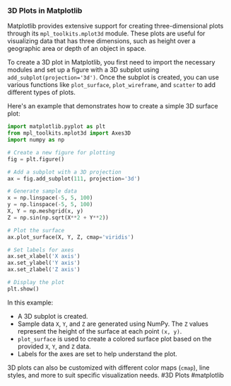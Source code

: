 ### 3D Plots in Matplotlib

Matplotlib provides extensive support for creating three-dimensional plots through its `mpl_toolkits.mplot3d` module. These plots are useful for visualizing data that has three dimensions, such as height over a geographic area or depth of an object in space.

To create a 3D plot in Matplotlib, you first need to import the necessary modules and set up a figure with a 3D subplot using `add_subplot(projection='3d')`. Once the subplot is created, you can use various functions like `plot_surface`, `plot_wireframe`, and `scatter` to add different types of plots.

Here's an example that demonstrates how to create a simple 3D surface plot:

```python
import matplotlib.pyplot as plt
from mpl_toolkits.mplot3d import Axes3D
import numpy as np

# Create a new figure for plotting
fig = plt.figure()

# Add a subplot with a 3D projection
ax = fig.add_subplot(111, projection='3d')

# Generate sample data
x = np.linspace(-5, 5, 100)
y = np.linspace(-5, 5, 100)
X, Y = np.meshgrid(x, y)
Z = np.sin(np.sqrt(X**2 + Y**2))

# Plot the surface
ax.plot_surface(X, Y, Z, cmap='viridis')

# Set labels for axes
ax.set_xlabel('X axis')
ax.set_ylabel('Y axis')
ax.set_zlabel('Z axis')

# Display the plot
plt.show()
```

In this example:
- A 3D subplot is created.
- Sample data `X`, `Y`, and `Z` are generated using NumPy. The `Z` values represent the height of the surface at each point `(x, y)`.
- `plot_surface` is used to create a colored surface plot based on the provided `X`, `Y`, and `Z` data.
- Labels for the axes are set to help understand the plot.

3D plots can also be customized with different color maps (`cmap`), line styles, and more to suit specific visualization needs. #3D Plots #matplotlib